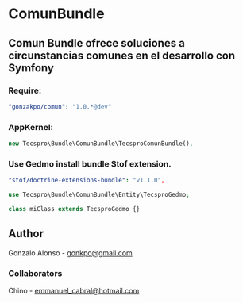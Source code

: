 # ComunBundle
## Comun Bundle ofrece soluciones a circunstancias comunes en el desarrollo con Symfony

### Require:
``` yaml
"gonzakpo/comun": "1.0.*@dev"
```
### AppKernel:
``` php
new Tecspro\Bundle\ComunBundle\TecsproComunBundle(),
```
### Use Gedmo install bundle Stof extension.
``` yaml
"stof/doctrine-extensions-bundle": "v1.1.0",
```
``` php
use Tecspro\Bundle\ComunBundle\Entity\TecsproGedmo;

class miClass extends TecsproGedmo {}
```

## Author
Gonzalo Alonso - gonkpo@gmail.com
### Collaborators
Chino - emmanuel_cabral@hotmail.com

